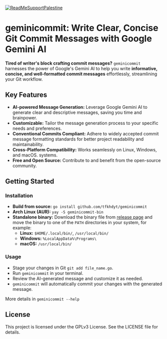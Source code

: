 [![ReadMeSupportPalestine](https://raw.githubusercontent.com/Safouene1/support-palestine-banner/master/banner-project.svg)](https://github.com/Safouene1/support-palestine-banner)

# geminicommit: Write Clear, Concise Git Commit Messages with Google Gemini AI

**Tired of writer's block crafting commit messages?** `geminicommit` harnesses the
power of Google's Gemini AI to help you write **informative, concise, and
well-formatted commit messages** effortlessly, streamlining your Git workflow.

## Key Features

- **AI-powered Message Generation:** Leverage Google Gemini AI to generate clear
  and descriptive messages, saving you time and brainpower.
- **Customizable:** Tailor the message generation process to your specific needs
  and preferences.
- **Conventional Commits Compliant:** Adhere to widely accepted commit message
  formatting standards for better project readability and maintainability.
- **Cross-Platform Compatibility:** Works seamlessly on Linux, Windows, and macOS.
  systems.
- **Free and Open Source:** Contribute to and benefit from the open-source community.

## Getting Started

### Installation

- **Build from source:** `go install github.com/tfkhdyt/geminicommit`
- **Arch Linux (AUR):** `yay -S geminicommit-bin`
- **Standalone binary:** Download the binary file from
  [release page](https://github.com/tfkhdyt/geminicommit/releases) and move the
  binary to one of the `PATH` directories in your system, for example:
  - **Linux:** `$HOME/.local/bin/`, `/usr/local/bin/`
  - **Windows:** `%LocalAppData%\Programs\`
  - **macOS:** `/usr/local/bin/`

### Usage

- Stage your changes in Git `git add file_name.go`.
- Run `geminicommit` in your terminal.
- Review the AI-generated message and customize it as needed.
- `geminicommit` will automatically commit your changes with the generated
  message.

More details in `geminicommit --help`

## License

This project is licensed under the GPLv3 License. See the LICENSE file for details.

